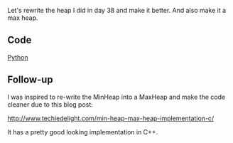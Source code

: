 Let's rewrite the heap I did in day 38 and make it better.
And also make it a max heap.

## Code

[Python](./maxHeap.py)

## Follow-up

I was inspired to re-write the MinHeap into a MaxHeap and make the code
cleaner due to this blog post:

http://www.techiedelight.com/min-heap-max-heap-implementation-c/

It has a pretty good looking implementation in C++.

